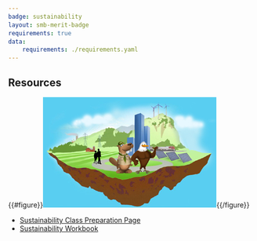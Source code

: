 ```yaml
---
badge: sustainability
layout: smb-merit-badge
requirements: true
data:
    requirements: ./requirements.yaml
---
```


## Resources

{{#figure}}<img src="sustainability-bucky.jpg" class="W(100%)" />{{/figure}}
* [Sustainability Class Preparation Page](sustainability-cpp.pdf)
* [Sustainability Workbook](sustainability-workbook.pdf)
